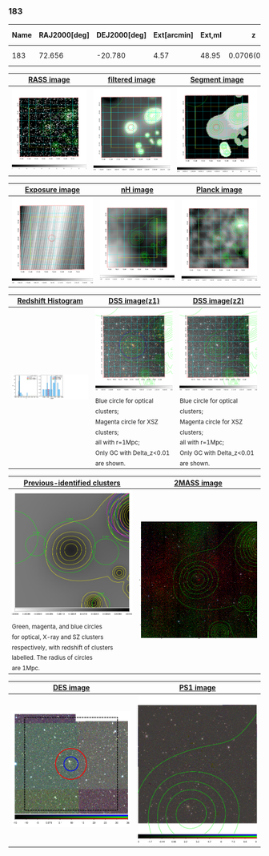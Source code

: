 <div STYLE="page-break-after: always;"></div>

### 183

|Name|RAJ2000[deg]|DEJ2000[deg] |Ext[arcmin]| Ext,ml | z | z_src| C|GC(XSZ,Delta_z<0.01)| GC(OPT,Delta_z<0.01)|GC| R_sig[arcmin] | R500[arcmin] | R500[Mpc]| CRsig[c/s] | CR500[c/s] |L500[1E44 erg/s]|F500[1E-12 erg/s/cm^2]| M500[1E14 Msun]|Tx[keV]|Cnt_sig|Beta|Rc[arcmin]|Comment|Alias|
|---|---|---|---|---|---|------|---|--------|---------|----------|---|---|---|---|---|---|---|---|---|---|---|---|---|---|
|183| 72.656| -20.780| 4.57| 48.95| 0.0706(0.006)| z1, z_opt| S| -| W| N, W| 23.219| 9.072| 0.733| 0.158(0.054)| 0.144(0.049)| 0.307(0.079)| 2.526(0.648)| 1.20(0.16)| 2.45(0.20)| 128.2| 0.638(-0.077+0.120)| 4.600(-1.163+1.574)| -| t233|

|[RASS image](../image/183/183_img.pdf)|[filtered image](../image/183/183_fil.pdf)|[Segment image](../image/183/183_seg.pdf)|
|-------------------|--------------------|-------------------|
| <img src="../image/183/183_img.png" width="300">  | <img src="../image/183/183_fil.png" width="300">   | <img src="../image/183/183_seg.png" width="300">  |

|[Exposure image](../image/183/183_mex.pdf)| [nH image](../image/183/183_nh.pdf)| [Planck image](../image/183/183_p.pdf)|
|-------------------|--------------------|-------------------|
|<img src="../image/183/183_mex.png" width="300">   | <img src="../image/183/183_nh.png" width="300">    | <img src="../image/183/183_p.png" width="300"> |

|[Redshift Histogram](../image/183/183_zg.pdf) | [DSS image(z1)](../image/183/183_dss_z1.pdf)      |  [DSS image(z2)](../image/183/183_dss_z2.pdf)    |
|-------------------|--------------------|-------------------|
|<img src="../image/183/183_zg.png" width="300"> |<img src="../image/183/183_dss_z1.png" width="300"> <sub><br>Blue circle for optical clusters; <br>Magenta circle for XSZ clusters; <br>all with r=1Mpc; <br>Only GC with Delta_z<0.01 are shown. </sub>| <img src="../image/183/183_dss_z2.png" width="300"><sub><br>Blue circle for optical clusters; <br>Magenta circle for XSZ clusters; <br>all with r=1Mpc; <br>Only GC with Delta_z<0.01 are shown. </sub> |

|[Previous-identified clusters](../image/183/183_gc.pdf) | [2MASS image](../image/183/183_2mass.pdf)      |
|-------------------|-------------------|
|<img src=../image/183/183_gc.png width="300"> <br><sub>Green, magenta, and blue circles <br>for optical, X-ray and SZ clusters <br>respectively, with redshift of clusters <br>labelled. The radius of circles <br>are 1Mpc.</sub>|<img src="../image/183/183_2mass.png" width="300">  |

|[DES image](../image/183/183_des.pdf)   |[PS1 image](../image/183/183_ps1.pdf)            |
|-------------------|-------------------|
| <img src="../image/183/183_des.png" width="300">  | <img src="../image/183/183_ps1.png" width="300">  |
